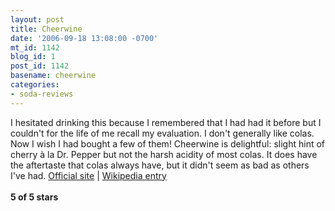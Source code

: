 ```yaml
---
layout: post
title: Cheerwine
date: '2006-09-18 13:08:00 -0700'
mt_id: 1142
blog_id: 1
post_id: 1142
basename: cheerwine
categories:
- soda-reviews
---
```

<p>I hesitated drinking this because I remembered that I had had it before but I couldn't for the life of me recall my evaluation. I don't generally like colas. Now I wish I had bought a few of them! Cheerwine is delightful: slight hint of cherry &#xE0; la Dr. Pepper but not the harsh acidity of most colas. It does have the aftertaste that colas always have, but it didn't seem as bad as others I've had.
<a href="http://www.cheerwine.com/index.cfm?event=getRetro">Official site</a> | <a href="http://en.wikipedia.org/wiki/Cheerwine">Wikipedia entry</a>
<br /><br /><strong>5 of 5 stars</strong></p>
